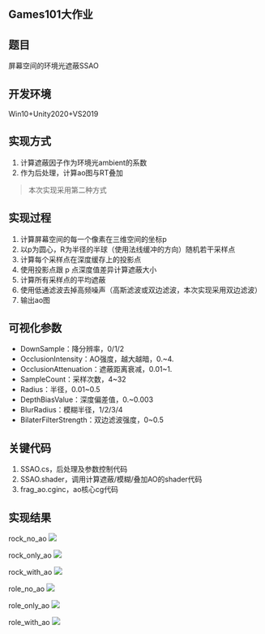 Games101大作业
---

## 题目

屏幕空间的环境光遮蔽SSAO

## 开发环境

Win10+Unity2020+VS2019

## 实现方式

1. 计算遮蔽因子作为环境光ambient的系数
2. 作为后处理，计算ao图与RT叠加

> 本次实现采用第二种方式

## 实现过程

1. 计算屏幕空间的每一个像素在三维空间的坐标p
2. 以p为圆心，R为半径的半球（使用法线缓冲的方向）随机若干采样点
3. 计算每个采样点在深度缓存上的投影点 
4. 使用投影点跟 p 点深度值差异计算遮蔽大小
5. 计算所有采样点的平均遮蔽
6. 使用低通滤波去掉高频噪声（高斯滤波或双边滤波，本次实现采用双边滤波）
7. 输出ao图

## 可视化参数

- DownSample：降分辨率，0/1/2
- OcclusionIntensity：AO强度，越大越暗，0.~4.
- OcclusionAttenuation：遮蔽距离衰减，0.01~1.
- SampleCount：采样次数，4~32
- Radius：半径，0.01~0.5
- DepthBiasValue：深度偏差值，0.~0.003
- BlurRadius：模糊半径，1/2/3/4
- BilaterFilterStrength：双边滤波强度，0~0.5

## 关键代码

1. SSAO.cs，后处理及参数控制代码
2. SSAO.shader，调用计算遮蔽/模糊/叠加AO的shader代码
3. frag_ao.cginc，ao核心cg代码

## 实现结果

rock_no_ao
![](E:\workspace\course\GAMES101\GAMES101-HOMEWORK2021\Homework_Final_Project\images\rock_no_ao.png)

rock_only_ao
![](E:\workspace\course\GAMES101\GAMES101-HOMEWORK2021\Homework_Final_Project\images\rock_only_ao.png)

rock_with_ao
![](E:\workspace\course\GAMES101\GAMES101-HOMEWORK2021\Homework_Final_Project\images\rock_with_ao.png)

role_no_ao
![](E:\workspace\course\GAMES101\GAMES101-HOMEWORK2021\Homework_Final_Project\images\role_no_ao.png)

role_only_ao
![](E:\workspace\course\GAMES101\GAMES101-HOMEWORK2021\Homework_Final_Project\images\role_only_ao.png)

role_with_ao
![](E:\workspace\course\GAMES101\GAMES101-HOMEWORK2021\Homework_Final_Project\images\role_with_ao.png)

